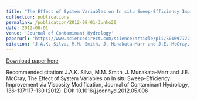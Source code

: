 ```yaml
---
title: "The Effect of System Variables on In situ Sweep-Efficiency Improvement via Viscosity Modification"
collection: publications
permalink: /publication/2012-08-01-Junko20
date: 2012-08-01
venue: 'Journal of Contaminant Hydrology'
paperurl: 'https://www.sciencedirect.com/science/article/pii/S0169772212000812?via%3Dihub'
citation: 'J.A.K. Silva, M.M. Smith, J. Munakata-Marr and J.E. McCray, The Effect of System Variables on In situ Sweep-Efficiency Improvement via Viscosity Modification, Journal of Contaminant Hydrology, 136-137:117-130 (2012). DOI: 10.1016/j.jconhyd.2012.05.006'
---
```


<a href='https://www.sciencedirect.com/science/article/pii/S0169772212000812?via%3Dihub'>Download paper here</a>

Recommended citation: J.A.K. Silva, M.M. Smith, J. Munakata-Marr and J.E. McCray, The Effect of System Variables on In situ Sweep-Efficiency Improvement via Viscosity Modification, Journal of Contaminant Hydrology, 136-137:117-130 (2012). DOI: 10.1016/j.jconhyd.2012.05.006
